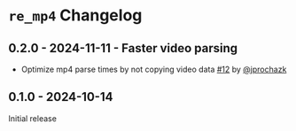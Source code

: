 # `re_mp4` Changelog


## 0.2.0 - 2024-11-11 - Faster video parsing
* Optimize mp4 parse times by not copying video data [#12](https://github.com/rerun-io/re_mp4/pull/12) by [@jprochazk](https://github.com/jprochazk)


## 0.1.0 - 2024-10-14
Initial release

